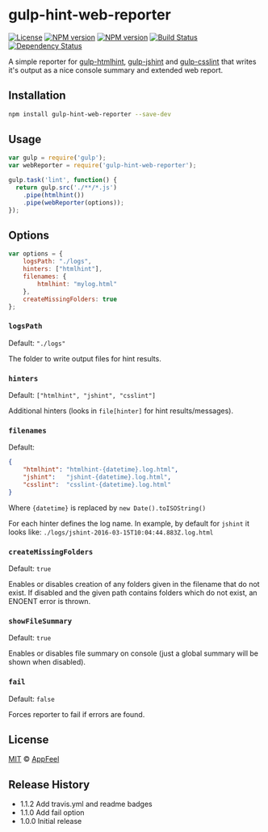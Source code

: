 gulp-hint-web-reporter
====================

[![License](http://img.shields.io/badge/license-MIT-blue.svg?style=flat)](https://npmjs.org/package/gulp-hint-web-reporter)
[![NPM version](http://img.shields.io/npm/v/gulp-hint-web-reporter.svg?style=flat)](https://npmjs.org/package/gulp-hint-web-reporter)
[![NPM version](http://img.shields.io/npm/dm/gulp-hint-web-reporter.svg?style=flat)](https://npmjs.org/package/gulp-hint-web-reporter)
[![Build Status](http://img.shields.io/travis/appfeel/gulp-hint-web-reporter.svg?style=flat)](https://travis-ci.org/appfeel/gulp-hint-web-reporter)
[![Dependency Status](http://img.shields.io/gemnasium/appfeel/gulp-hint-web-reporter.svg?style=flat)](https://gemnasium.com/appfeel/gulp-hint-web-reporter)

A simple reporter for [gulp-htmlhint](https://www.npmjs.com/package/gulp-htmlhint), [gulp-jshint](https://www.npmjs.com/package/gulp-jshint) and [gulp-csslint](https://www.npmjs.com/package/gulp-csslint) that writes it's output as a nice console summary and extended web report.

## Installation

```bash
npm install gulp-hint-web-reporter --save-dev
```

## Usage

```javascript
var gulp = require('gulp');
var webReporter = require('gulp-hint-web-reporter');

gulp.task('lint', function() {
  return gulp.src('./**/*.js')
    .pipe(htmlhint())
    .pipe(webReporter(options));
});
```

## Options

```javascript
var options = {
    logsPath: "./logs",
    hinters: ["htmlhint"],
    filenames: {
        htmlhint: "mylog.html"
    },
    createMissingFolders: true
};
```

### `logsPath`
Default: `"./logs"`

The folder to write output files for hint results.

### `hinters`
Default: `["htmlhint", "jshint", "csslint"]`

Additional hinters (looks in `file[hinter]` for hint results/messages).

### `filenames`
Default: 
```json
{
    "htmlhint": "htmlhint-{datetime}.log.html",
    "jshint":   "jshint-{datetime}.log.html",
    "csslint":  "csslint-{datetime}.log.html"
}
```

Where `{datetime}` is replaced by `new Date().toISOString()`

For each hinter defines the log name. In example, by default for `jshint` it looks like: `./logs/jshint-2016-03-15T10:04:44.883Z.log.html`

### `createMissingFolders`
Default: `true`

Enables or disables creation of any folders given in the filename that do not exist. 
If disabled and the given path contains folders which do not exist, an ENOENT error is thrown. 

### `showFileSummary`
Default: `true`

Enables or disables file summary on console (just a global summary will be shown when disabled).

### `fail`
Default: `false`

Forces reporter to fail if errors are found.

## License

[MIT](http://opensource.org/licenses/MIT) © [AppFeel](https://appfeel.com)

## Release History

* 1.1.2 Add travis.yml and readme badges
* 1.1.0 Add fail option
* 1.0.0 Initial release
